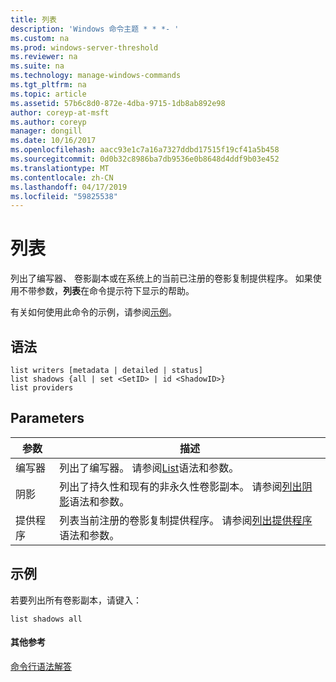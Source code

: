```yaml
---
title: 列表
description: 'Windows 命令主题 * * *- '
ms.custom: na
ms.prod: windows-server-threshold
ms.reviewer: na
ms.suite: na
ms.technology: manage-windows-commands
ms.tgt_pltfrm: na
ms.topic: article
ms.assetid: 57b6c8d0-872e-4dba-9715-1db8ab892e98
author: coreyp-at-msft
ms.author: coreyp
manager: dongill
ms.date: 10/16/2017
ms.openlocfilehash: aacc93e1c7a16a7327ddbd17515f19cf41a5b458
ms.sourcegitcommit: 0d0b32c8986ba7db9536e0b8648d4ddf9b03e452
ms.translationtype: MT
ms.contentlocale: zh-CN
ms.lasthandoff: 04/17/2019
ms.locfileid: "59825538"
---
```

# <a name="list"></a>列表



列出了编写器、 卷影副本或在系统上的当前已注册的卷影复制提供程序。 如果使用不带参数，**列表**在命令提示符下显示的帮助。

有关如何使用此命令的示例，请参阅[示例](#BKMK_examples)。

## <a name="syntax"></a>语法

```
list writers [metadata | detailed | status]
list shadows {all | set <SetID> | id <ShadowID>}
list providers
```

## <a name="parameters"></a>Parameters

|参数|描述|
|---------|-----------|
|编写器|列出了编写器。 请参阅[List](list-writers.md)语法和参数。|
|阴影|列出了持久性和现有的非永久性卷影副本。 请参阅[列出阴影](list-shadows.md)语法和参数。|
|提供程序|列表当前注册的卷影复制提供程序。 请参阅[列出提供程序](list-providers.md)语法和参数。|

## <a name="BKMK_examples"></a>示例

若要列出所有卷影副本，请键入：
```
list shadows all
```

#### <a name="additional-references"></a>其他参考

[命令行语法解答](command-line-syntax-key.md)